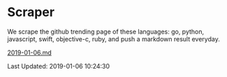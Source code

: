 # Scraper

We scrape the github trending page of these languages: go, python, javascript, swift, objective-c, ruby, and push a markdown result everyday.

[2019-01-06.md](https://github.com/henson/Scraper/blob/master/2019-01-06.md)

Last Updated: 2019-01-06 10:24:30